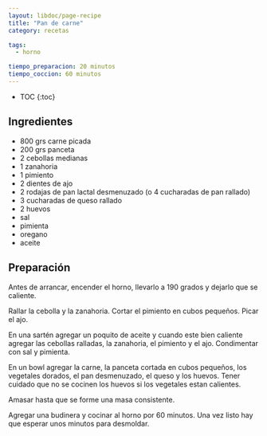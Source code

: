 ```yaml
---
layout: libdoc/page-recipe
title: "Pan de carne"
category: recetas 

tags: 
  - horno

tiempo_preparacion: 20 minutos 
tiempo_coccion: 60 minutos
---
```


* TOC
{:toc}

## Ingredientes

* 800 grs carne picada
* 200 grs panceta
* 2 cebollas medianas
* 1 zanahoria
* 1 pimiento
* 2 dientes de ajo
* 2 rodajas de pan lactal desmenuzado (o 4 cucharadas de pan rallado)
* 3 cucharadas de queso rallado
* 2 huevos
* sal
* pimienta
* oregano
* aceite

## Preparación

Antes de arrancar, encender el horno, llevarlo a 190 grados y dejarlo que se
caliente.

Rallar la cebolla y la zanahoria. Cortar el pimiento en cubos pequeños. Picar el
ajo.

En una sartén agregar un poquito de aceite y cuando este bien caliente agregar
las cebollas ralladas, la zanahoria, el pimiento y el ajo. Condimentar con sal y
pimienta.

En un bowl agregar la carne, la panceta cortada en cubos pequeños, los vegetales
dorados, el pan desmenuzado, el queso y los huevos. Tener cuidado que no se
cocinen los huevos si los vegetales estan calientes.

Amasar hasta que se forme una masa consistente.

Agregar una budinera y cocinar al horno por 60 minutos. Una vez listo hay que
esperar unos minutos para desmoldar.
